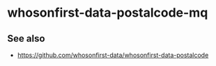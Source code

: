# whosonfirst-data-postalcode-mq

## See also

* https://github.com/whosonfirst-data/whosonfirst-data-postalcode

